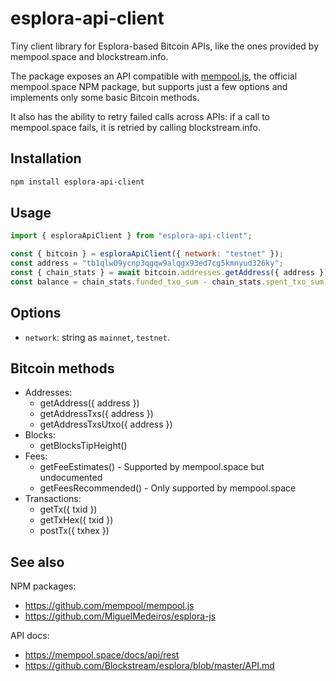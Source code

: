 # esplora-api-client

Tiny client library for Esplora-based Bitcoin APIs, like the ones provided by mempool.space and blockstream.info.

The package exposes an API compatible with [mempool.js](https://github.com/mempool/mempool.js), the official mempool.space NPM package, but supports just a few options and implements only some basic Bitcoin methods.

It also has the ability to retry failed calls across APIs: if a call to mempool.space fails, it is retried by calling blockstream.info.

## Installation

```sh
npm install esplora-api-client
```

## Usage

```js
import { esploraApiClient } from "esplora-api-client";

const { bitcoin } = esploraApiClient({ network: "testnet" });
const address = "tb1qlw09ycnp3qgqw9alqgx93ed7cg5kmnyud326ky";
const { chain_stats } = await bitcoin.addresses.getAddress({ address });
const balance = chain_stats.funded_txo_sum - chain_stats.spent_txo_sum;
```

## Options

- `network`: string as `mainnet`, `testnet`.

## Bitcoin methods

- Addresses:
  - getAddress({ address })
  - getAddressTxs({ address })
  - getAddressTxsUtxo({ address })
- Blocks:
  - getBlocksTipHeight()
- Fees:
  - getFeeEstimates() - Supported by mempool.space but undocumented
  - getFeesRecommended() - Only supported by mempool.space
- Transactions:
  - getTx({ txid })
  - getTxHex({ txid })
  - postTx({ txhex })

## See also

NPM packages:

- https://github.com/mempool/mempool.js
- https://github.com/MiguelMedeiros/esplora-js

API docs:

- https://mempool.space/docs/api/rest
- https://github.com/Blockstream/esplora/blob/master/API.md
